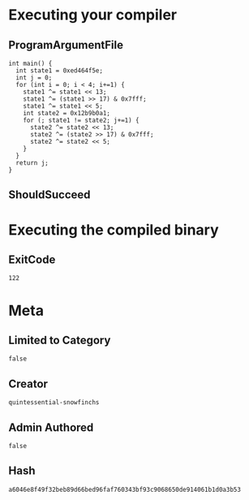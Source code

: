 # Executing your compiler

## ProgramArgumentFile

```
int main() {
  int state1 = 0xed464f5e;
  int j = 0;
  for (int i = 0; i < 4; i+=1) {
    state1 ^= state1 << 13;
    state1 ^= (state1 >> 17) & 0x7fff;
    state1 ^= state1 << 5;
    int state2 = 0x12b9b0a1;
    for (; state1 != state2; j+=1) {
      state2 ^= state2 << 13;
      state2 ^= (state2 >> 17) & 0x7fff;
      state2 ^= state2 << 5;
    }
  }
  return j;
}
```

## ShouldSucceed

# Executing the compiled binary

## ExitCode

```
122
```

# Meta

## Limited to Category

```
false
```

## Creator

```
quintessential-snowfinchs
```

## Admin Authored

```
false
```

## Hash

```
a6046e8f49f32beb89d66bed96faf760343bf93c9068650de914061b1d0a3b53
```
